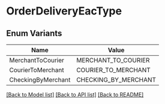 # OrderDeliveryEacType

## Enum Variants

| Name | Value |
|---- | -----|
| MerchantToCourier | MERCHANT_TO_COURIER |
| CourierToMerchant | COURIER_TO_MERCHANT |
| CheckingByMerchant | CHECKING_BY_MERCHANT |


[[Back to Model list]](../README.md#documentation-for-models) [[Back to API list]](../README.md#documentation-for-api-endpoints) [[Back to README]](../README.md)


